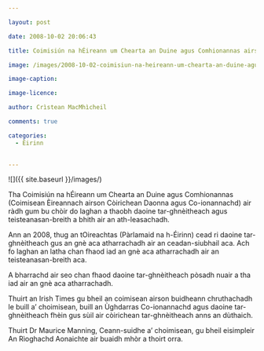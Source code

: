 ```yaml
---

layout: post

date: 2008-10-02 20:06:43

title: Coimisiún na hÉireann um Chearta an Duine agus Comhionannas airson còirichean tar-ghnèitheach leasachadh

image: /images/2008-10-02-coimisiun-na-heireann-um-chearta-an-duine-agus-comhionannas-airson-coirichean-tar-ghneitheach-leasachadh.jpg

image-caption:

image-licence:

author: Crìstean MacMhìcheil

comments: true

categories:
  - Èirinn
  

---
```


![]({{ site.baseurl }}/images/)

Tha Coimisiún na hÉireann um Chearta an Duine agus Comhionannas (Coimisean Èireannach airson Còirichean Daonna agus Co-ionannachd) air ràdh gum bu chòir do laghan a thaobh daoine tar-ghnèitheach agus teisteanasan-breith a bhith air an ath-leasachadh.

<!--more-->

Ann an 2008, thug an tOireachtas (Pàrlamaid na h-Éirinn) cead ri daoine tar-ghnèitheach gus an gnè aca atharrachadh air an ceadan-siubhail aca. Ach fo laghan an latha chan fhaod iad an gnè aca atharrachadh air an teisteanasan-breith aca.

A bharrachd air seo chan fhaod daoine tar-ghnèitheach pòsadh nuair a tha iad air an gnè aca atharrachadh.

Thuirt an Irish Times gu bheil an coimisean airson buidheann chruthachadh le buill a&#8217; choimisean, buill an Ùghdarras Co-ionannachd agus daoine tar-ghnèitheach fhèin gus sùil air còirichean tar-ghnèitheach anns an dùthaich.

Thuirt Dr Maurice Manning, Ceann-suidhe a&#8217; choimisean, gu bheil eisimpleir An Rìoghachd Aonaichte air buaidh mhòr a thoirt orra.
